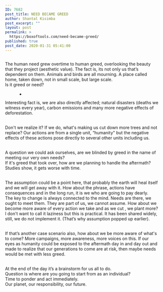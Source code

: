 ```yaml
---
ID: 7682
post_title: NEED BECAME GREED
author: Shantal Kisimba
post_excerpt: ""
layout: post
permalink: >
  https://boxoftools.com/need-became-greed/
published: true
post_date: 2020-01-31 05:41:00
---
```

<!-- wp:image {"id":7683,"sizeSlug":"large"} -->
<figure class="wp-block-image size-large"><img src="https://boxoftools.com/wp-content/uploads/2020/01/Screenshot_20200115-221636.jpg" alt="" class="wp-image-7683"/></figure>
<!-- /wp:image -->

<!-- wp:paragraph -->
<p>The human need grew overtime to human greed, overlooking the beauty that they project (aesthetic value). The fact is, its not only us that’s dependent on them. Animals and birds are all mourning. A place called home, taken down,  not in small scale, but large scale.<br> Is it greed or need? </p>
<!-- /wp:paragraph -->

<!-- wp:paragraph -->
<p></p>
<!-- /wp:paragraph -->

<!-- wp:gallery {"ids":[7684]} -->
<figure class="wp-block-gallery columns-1 is-cropped"><ul class="blocks-gallery-grid"><li class="blocks-gallery-item"><figure><img src="https://boxoftools.com/wp-content/uploads/2020/01/Screenshot_20200115-221529.jpg" alt="" data-id="7684" data-full-url="https://boxoftools.com/wp-content/uploads/2020/01/Screenshot_20200115-221529.jpg" data-link="https://boxoftools.com/?attachment_id=7684" class="wp-image-7684"/></figure></li></ul></figure>
<!-- /wp:gallery -->

<!-- wp:paragraph -->
<p>Interesting fact is, we are also directly affected; natural disasters (deaths we witness every year), carbon emissions and many more negative effects of deforestation. </p>
<!-- /wp:paragraph -->

<!-- wp:paragraph -->
<p><br> Don't we realize it? If we do, what's making us cut down more trees and not replace? Our actions are  from a single unit, “humanity" but the negative effects of these actions pose directly to several other units including us.</p>
<!-- /wp:paragraph -->

<!-- wp:paragraph -->
<p><br> A question we could ask ourselves,  are we blinded by greed in the name of meeting our very own needs?<br> If it's greed that took over, how are we planning to handle the aftermath? Studies show, it gets worse with time. </p>
<!-- /wp:paragraph -->

<!-- wp:paragraph -->
<p><br> The assumption could be a point here, that probably the earth will heal itself and we will get away with it. How about the  phrase,  actions have consequences and in the long run, it is we who are going to pay dearly. <br> The key to change is always connected to the mind. Needs are there,  we ought to meet them.  They are part of us, we cannot assume. How about we become more aware of every action we take and as we cut , we plant more? I don't want to call it laziness but this is practical.  It has been shared widely, still, we do not implement it. (That’s why assumption popped up earlier).</p>
<!-- /wp:paragraph -->

<!-- wp:paragraph -->
<p><br> If that’s another case scenario also, how about we be more aware of what's to come? More campaigns, more awareness,  more voices on this. If our eyes as humanity could be exposed to the aftermath day in and day out and made to realize that our generations to come are at risk, then maybe needs would be met with less greed.</p>
<!-- /wp:paragraph -->

<!-- wp:paragraph -->
<p><br> At the end of the day it’s a brainstorm for us all to do.<br> Question is where are you going to start from as an individual?<br> Time to ponder and act immediately. <br> Our planet, our responsibility, our future.</p>
<!-- /wp:paragraph -->